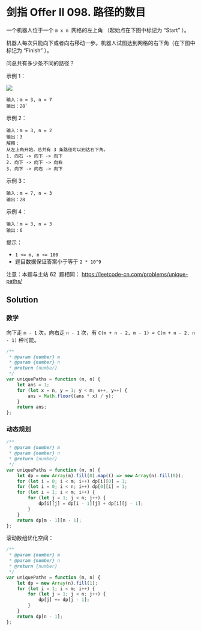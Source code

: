 # 剑指 Offer II 098. 路径的数目

一个机器人位于一个 `m x n`  网格的左上角 （起始点在下图中标记为 “Start” ）。

机器人每次只能向下或者向右移动一步。机器人试图达到网格的右下角（在下图中标记为 “Finish” ）。

问总共有多少条不同的路径？

示例 1：

![](https://assets.leetcode.com/uploads/2018/10/22/robot_maze.png)

```
输入：m = 3, n = 7
输出：28`
```

示例 2：

```
输入：m = 3, n = 2
输出：3
解释：
从左上角开始，总共有 3 条路径可以到达右下角。
1. 向右 -> 向下 -> 向下
2. 向下 -> 向下 -> 向右
3. 向下 -> 向右 -> 向下
```

示例 3：

```
输入：m = 7, n = 3
输出：28
```

示例 4：

```
输入：m = 3, n = 3
输出：6
```

提示：

-   `1 <= m, n <= 100`
-   题目数据保证答案小于等于 `2 * 10^9`

注意：本题与主站 62  题相同： https://leetcode-cn.com/problems/unique-paths/

## Solution

### 数学

向下走 `m - 1` 次，向右走 `n - 1` 次，有 `C(m + n - 2, m - 1) = C(m + n - 2, n - 1)` 种可能。

```javascript
/**
 * @param {number} m
 * @param {number} n
 * @return {number}
 */
var uniquePaths = function (m, n) {
    let ans = 1;
    for (let x = n, y = 1; y < m; x++, y++) {
        ans = Math.floor((ans * x) / y);
    }
    return ans;
};
```

### 动态规划

```javascript
/**
 * @param {number} m
 * @param {number} n
 * @return {number}
 */
var uniquePaths = function (m, n) {
    let dp = new Array(m).fill(0).map(() => new Array(n).fill(0));
    for (let i = 0; i < m; i++) dp[i][0] = 1;
    for (let i = 0; i < n; i++) dp[0][i] = 1;
    for (let i = 1; i < m; i++) {
        for (let j = 1; j < n; j++) {
            dp[i][j] = dp[i - 1][j] + dp[i][j - 1];
        }
    }
    return dp[m - 1][n - 1];
};
```

滚动数组优化空间：

```javascript
/**
 * @param {number} m
 * @param {number} n
 * @return {number}
 */
var uniquePaths = function (m, n) {
    let dp = new Array(n).fill(1);
    for (let i = 1; i < m; i++) {
        for (let j = 1; j < n; j++) {
            dp[j] += dp[j - 1];
        }
    }
    return dp[n - 1];
};
```
